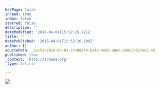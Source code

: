 ```yaml
---
hasPage: false
inFeed: true
inNav: false
starred: false
description: ''
dateModified: '2016-04-01T15:52:25.721Z'
title: ''
datePublished: '2016-04-01T15:52:26.100Z'
author: []
sourcePath: _posts/2016-04-01-25488844-b148-4e96-a8ed-280c54517e03.md
published: true
_context: 'http://schema.org'
_type: Article

---
```

![](https://the-grid-user-content.s3-us-west-2.amazonaws.com/a12e1407-0e20-46a8-92b0-867fa027d7e6.jpg)